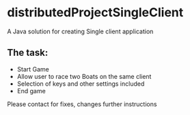 # distributedProjectSingleClient
<p>A Java solution for creating Single client application</p>

<h2>The task: </h2>
<ul>
  <li>Start Game</li>
  <li>Allow user to race two Boats on the same client</li>
  <li>Selection of keys and other settings included</li>
  <li>End game</li>
</ul>

<p>Please contact for fixes, changes further instructions</p>
